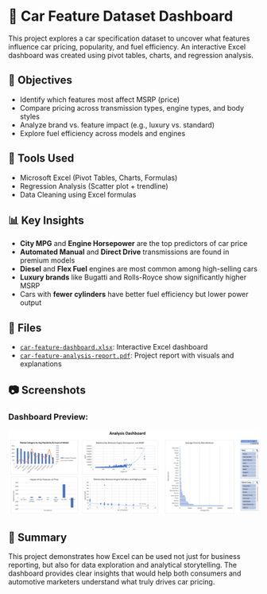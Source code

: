 # 🚗 Car Feature Dataset Dashboard

This project explores a car specification dataset to uncover what features influence car pricing, popularity, and fuel efficiency. An interactive Excel dashboard was created using pivot tables, charts, and regression analysis.



## 📌 Objectives

- Identify which features most affect MSRP (price)
- Compare pricing across transmission types, engine types, and body styles
- Analyze brand vs. feature impact (e.g., luxury vs. standard)
- Explore fuel efficiency across models and engines



## 🧰 Tools Used

- Microsoft Excel (Pivot Tables, Charts, Formulas)
- Regression Analysis (Scatter plot + trendline)
- Data Cleaning using Excel formulas



## 📊 Key Insights

- **City MPG** and **Engine Horsepower** are the top predictors of car price  
- **Automated Manual** and **Direct Drive** transmissions are found in premium models  
- **Diesel** and **Flex Fuel** engines are most common among high-selling cars  
- **Luxury brands** like Bugatti and Rolls-Royce show significantly higher MSRP  
- Cars with **fewer cylinders** have better fuel efficiency but lower power output



## 📁 Files

- [`car-feature-dashboard.xlsx`](./car-feature-dashboard.xlsx): Interactive Excel dashboard  
- [`car-feature-analysis-report.pdf`](./car-feature-analysis-report.pdf): Project report with visuals and explanations  



## 📷 Screenshots

### Dashboard Preview:
![Dashboard Preview](./dashboard-preview.png)



## 🧠 Summary

This project demonstrates how Excel can be used not just for business reporting, but also for data exploration and analytical storytelling. The dashboard provides clear insights that would help both consumers and automotive marketers understand what truly drives car pricing.

